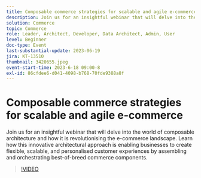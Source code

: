```yaml
---
title: Composable commerce strategies for scalable and agile e-commerce
description: Join us for an insightful webinar that will delve into the world of composable architecture and how it is revolutionising the e-commerce landscape. Learn how this innovative architectural approach is enabling businesses to create flexible, scalable, and personalised customer experiences by assembling and orchestrating best-of-breed commerce components.
solution: Commerce
topic: Commerce
role: Leader, Architect, Developer, Data Architect, Admin, User
level: Beginner
doc-type: Event
last-substantial-update: 2023-06-19
jira: KT-13510
thumbnail: 3420655.jpeg
event-start-time: 2023-6-18 09:00-8
exl-id: 86cfdee6-d041-4098-b768-70fde9388a8f
---
```

# Composable commerce strategies for scalable and agile e-commerce

Join us for an insightful webinar that will delve into the world of composable architecture and how it is revolutionising the e-commerce landscape. Learn how this innovative architectural approach is enabling businesses to create flexible, scalable, and personalised customer experiences by assembling and orchestrating best-of-breed commerce components.

>[!VIDEO](https://video.tv.adobe.com/v/3420655/?learn=on)
